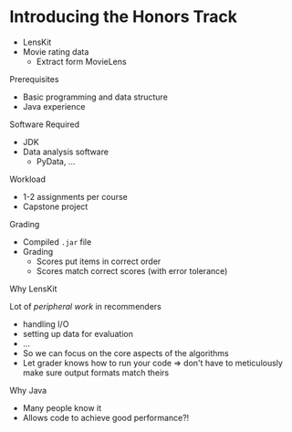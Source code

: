 # Introducing the Honors Track

* LensKit
* Movie rating data
  * Extract form MovieLens

Prerequisites

* Basic programming and data structure
* Java experience

Software Required

* JDK
* Data analysis software
  * PyData, ...

Workload

* 1-2 assignments per course
* Capstone project

Grading

* Compiled `.jar` file
* Grading
  * Scores put items in correct order
  * Scores match correct scores (with error tolerance)

Why LensKit

Lot of *peripheral work* in recommenders

* handling I/O
* setting up data for evaluation
* ...
* So we can focus on the core aspects of the algorithms
* Let grader knows how to run your code => don't have to meticulously make sure output formats match theirs

Why Java

* Many people know it
* Allows code to achieve good performance?!
